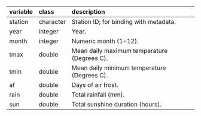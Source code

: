 |variable |class     |description                           |
|:--------|:---------|:-------------------------------------|
|station  |character |Station ID; for binding with metadata.|
|year     |integer   |Year. |
|month    |integer   |Numeric month (1-12). |
|tmax     |double    |Mean daily maximum temperature (Degrees C). |
|tmin     |double    |Mean daily minimum temperature (Degrees C). |
|af       |double    |Days of air frost. |
|rain     |double    |Total rainfall (mm). |
|sun      |double    |Total sunshine duration (hours). |
